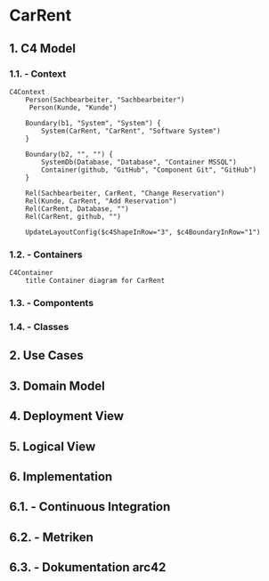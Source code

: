 # CarRent

## 1. C4 Model

### 1.1. - Context
```mermaid
C4Context
    Person(Sachbearbeiter, "Sachbearbeiter")
     Person(Kunde, "Kunde")

    Boundary(b1, "System", "System") {
        System(CarRent, "CarRent", "Software System")
    }

    Boundary(b2, "", "") {
        SystemDb(Database, "Database", "Container MSSQL")
        Container(github, "GitHub", "Component Git", "GitHub")
    }

    Rel(Sachbearbeiter, CarRent, "Change Reservation")
    Rel(Kunde, CarRent, "Add Reservation")
    Rel(CarRent, Database, "")
    Rel(CarRent, github, "")

    UpdateLayoutConfig($c4ShapeInRow="3", $c4BoundaryInRow="1")
```

### 1.2. - Containers
```mermaid
C4Container
    title Container diagram for CarRent

```

### 1.3. - Compontents

### 1.4. - Classes

## 2. Use Cases

## 3. Domain Model

## 4. Deployment View

## 5. Logical View

## 6. Implementation 

## 6.1. - Continuous Integration 

## 6.2. - Metriken

## 6.3. - Dokumentation arc42